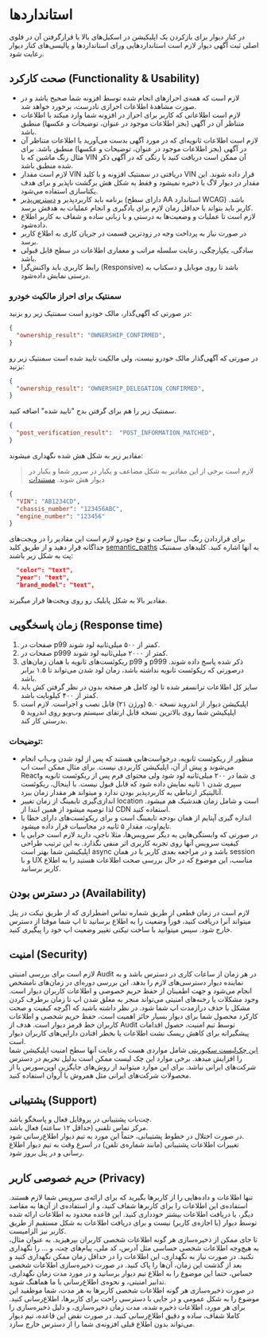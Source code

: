 # استانداردها

در کنار دیوار برای بازکردن یک اپلیکیشن در اسکیل‌های بالا یا قرارگرفتن آن در فلوی اصلی ثبت آگهی دیوار لازم است استانداردهایی ورای استانداردها و پالیسی‌های کنار دیوار رعایت شود.


## صحت کارکرد (Functionality & Usability)

* لازم است که همه‌ی احرازهای انجام شده توسط افزونه شما صحیح باشد و در صورت مشاهدهٔ اطلاعات احرازی نادرست، برخورد خواهد شد.
* لازم است اطلاعاتی که کاربر برای احراز در افزونه شما وارد میکند با اطلاعات متناظر آن در آگهی (بجز اطلاعات موجود در عنوان، توضیحات و عکسها) منطبق باشد.
* لازم است اطلاعات ثانویه‌ای که در مورد آگهی بدست می‌آورید با اطلاعات متناظر آن در آگهی (بجز اطلاعات موجود در عنوان، توضیحات و عکسها) منطبق باشد. برای مثال رنگ ماشین که با VIN آن ممکن است دریافت کنید با رنگی که در آگهی ذکر شده منطبق باشد.
* لازم است مقدار VIN دریافتی در سمنتیک افزونه و با کلید VIN قرار داده شوند. این مقدار در دیوار لاگ یا ذخیره نمیشود و فقط به شکل هش برگشت ناپذیر و برای هدف یکتاسازی استفاده می‌شود.
* برنامه باید کاربردپذیر و [دسترس‌پذیر](https://docs.google.com/document/d/1BsEYX2cN9Q0zUW7lh-eD2xhxAyv2_wdmO9m8DEKFR50/edit?tab=t.0#heading=h.t1uko0ta253c) (دارای سطح AA استاندارد WCAG) باشد. کاربر باید بتواند با حداقل زمان لازم برای یادگیری و انجام عملیات به هدفش برسد.
* لازم است تا عملیات و وضعیت‌ها به درستی و با زبانی ساده و شفاف به کاربر اطلاع داده‌شود.
* در صورت نیاز به پرداخت وجه در زودترین قسمت در جریان کاری به اطلاع کاربر برسد.
* سادگی، یکپارچگی، رعایت سلسله مراتب و معماری اطلاعات در سطح قابل قبولی باشد.
* رابط کاربری باید واکنش‌گرا (Responsive) باشد تا روی موبایل و دسکتاپ به درستی نمایش داده‌شود.

### سمنتیک برای احراز مالکیت خودرو

در صورتی که آگهی‌گذار، مالک خودرو است سمنتیک زیر رو بزنید:

```json
{
  "ownership_result": "OWNERSHIP_CONFIRMED",
}
```

در صورتی که آگهی‌گذار مالک خودرو نیست، ولی مالکیت تایید شده است سمنتیک زیر رو بزنید:

```json
{
  "ownership_result": "OWNERSHIP_DELEGATION_CONFIRMED",
}
```

سمنتیک زیر را هم برای گرفتن بدج "تایید شده" اضافه کنید.

```json
{
  "post_verification_result":  "POST_INFORMATION_MATCHED",
}
```

مقادیر زیر به شکل هش شده نگهداری میشوند:  

> لازم است برخی از این مقادیر به شکل مضاعف و یکبار در سرور شما و یکبار در دیوار هش شوند. [مستندات](./masking.md)

```json
{
  "VIN": "AB1234CD",
  "chassis_number": "123456ABC",
  "engine_number": "123456"
}
```
برای قراردادن رنگ، سال ساخت و نوع خودرو لازم است این مقادیر را در ویجت‌های جداگانه قرار دهید و از طریق کلید [semantic\_paths](../addons/create.md#%D8%B1%DB%8C%DA%A9%D9%88%D8%A6%D8%B3%D8%AA) به آنها اشاره کنید. کلیدهای سمنتیک پث به شکل زیر باشند:  

```json
  "color": "text",
  "year": "text",
  "brand_model": "text",
```
مقادیر بالا به شکل پابلیک رو روی ویجت‌ها قرار میگیرند.

## زمان پاسخگویی (Response time)

1. صفحات در p99 کمتر از ۵۰۰ میلی‌ثانیه لود شوند.  
2. صفحات در p999 کمتر از ۲۰۰۰ میلی‌ثانیه لود شوند.  
3. ریکوئست‌های ثانویه با همان زمان‌های p99 و p999 ذکر شده پاسخ داده شوند. درصورتی که ریکوئست ثانویه نداشته باشد، زمان لود شدن می‌تواند تا ۱.۵ برابر باشد.  
4. سایز کل اطلاعات ترانسفر شده تا لود کامل هر صفحه بدون در نظر گرفتن کش باید کمتر از ۴۰۰ کیلوبایت باشد.  
5. اپلیکیشن دیوار از اندروید نسخه ۵.۰ (ورژن ۲۱) قابل نصب و اجراست. لازم است اپلیکیشن شما روی بالاترین نسخه قابل ارتقای سیستم وب‌ویو روی اندروید ۵ بدرستی کار کند.  

### توضیحات: 
- منظور از ریکوئست ثانویه، درخواست‌هایی هستند که پس از لود شدن وب‌اپ انجام می‌شوند و پیش از آن، اپلیکیشن کاربردی نیست. برای مثال ممکن است اپ Reactی شما در ۲۰۰ میلی‌ثانیه لود شود ولی محتوای فرم پس از ریکوئست ثانویه و سپری شدن ۱ ثانیه نمایش داده شود که قابل قبول نیست. با اینحال، ریکوئست آنالیتیکز ارتباطی به کاربردپذیر بودن ندارد و میتواند هر مقدار زمان ببرد.
- اندازی‌گیری تایمینگ از زمان تغییر location است و شامل زمان هندشیک هم میشود. لذا توصیه میشود از همین ابتدا از CDN استفاده کنید.
- اندازه گیری آپتایم از همان بودجه تایمینگ است و برای ریکوئست‌های دارای خطا یا تایم‌اوت، مقدار ۵ ثانیه در محاسبات قرار داده میشود.
- در صورتی که وابستگی‌هایی به دیگر سرویس‌ها، مثلا ناجی، دارید لازم است خرابی یا کیفیت سرویس آنها روی تجربه کاربری اثر منفی نگذارد. به این ترتیب طراحی اپلیکیشن شما بهتر است async باشد و در مراجعه بعدی کاربر یا در همان session و با UX مناسب، این موضوع که در حال بررسی صحت اطلاعات هستید را به اطلاع کاربر برسانید.

## در دسترس بودن (Availability)

لازم است در زمان قطعی از طریق شماره تماس اضطراری که از طریق تیکت در پنل میتواند آنرا دریافت کنید، فوراً وضعیت را به اطلاع برسانید تا اپ شما موقتا از دسترس خارج شود. سپس میتوانید با ساخت تیکتی تغییر وضعیت اپ خود را پیگیری کنید.

## امنیت (Security)

لازم است برای بررسی امنیتی Audit در هر زمان از ساعات کاری در دسترس باشد و به نماینده دیوار دسترسی‌های لازم را بدهد. این بررسی دوره‌ای در زمان‌های نامشخص انجام می‌شود و جهت اطمینان از حفظ حریم خصوصی و اطلاعات کاربران دیوار است. وجود مشکلات یا رخنه‌های امنیتی می‌تواند منجر به معلق شدن اپ تا زمان برطرف کردن مشکل یا حذف درازمدت اپ شما شود. در نظر داشته باشید که اگرچه کیفیت و صحت کارکرد محصول شما برای دیوار بسیار حائز اهمیت است، حفظ حریم شخصی و اطلاعات کاربران خط قرمز دیوار است. هدف از Audit توسط تیم امنیت، حصول اقدامات پیشگیرانه برای کاهش ریسک نشت اطلاعات یا بخطر افتادن دارایی‌های کاربران دیوار است.  
[این چک‌لیست سکیوریتی](security.md) شامل مواردی هست که رعایت آنها سطح امنیت اپلیکیشن شما را افزایش میدهد. برخی موارد این چک لیست ممکن است بدلیل تحریم در دسترس شرکت‌های ایرانی نباشد. برای این موارد میتوانید از روش‌های جایگزین اوپن‌سورس یا از محصولات شرکت‌های ایرانی مثل همروش یا آروان استفاده کنید.

## پشتیبانی (Support)

چت‌بات پشتیبانی در پروفایل فعال و پاسخگو باشد.  
مرکز تماس تلفنی (حداقل ۱۲ ساعته) فعال باشد.   
در صورت اختلال در خطوط پشتیبانی، حتماً این مورد به تیم دیوار اطلاع‌رسانی شود.   
تغییرات اطلاعات پشتیبانی (مانند شماره‌ی تلفن) در اسرع وقت به تیم دیوار اطلاع رسانی و در پنل بروز شود.

## حریم خصوصی کاربر (Privacy)

تنها اطلاعات و داده‌هایی را از کاربرها بگیرید که برای ارائه‌ی سرویس شما لازم هستند. استفاده‌ی این اطلاعات را برای کاربرها شفاف کنید، و از استفاده‌ی از آن‌ها به مقاصد دیگر، یا دریافت اطلاعات بیشتر خودداری کنید. این قاعده محدود به اطلاعات ارائه شده توسط دیوار (با اجازه‌ی کاربر) نیست و برای دریافت اطلاعات به شکل مستقیم از طریق کاربر نیز الزامیست.  
تا جای ممکن از ذخیره‌سازی هر گونه اطلاعات شخصی کاربران بپرهیزید. به عنوان مثال، به هیچ‌وجه اطلاعات شخصی حساسی مثل آدرس، کد ملی، پیام‌های چت، و ... را نگهداری نکنید. در صورت نیاز به نگهداری، این اطلاعات را در حداقل زمان ممکن نگهداری کنید و بعد از گذشت این زمان، آن‌ها را پاک کنید. در صورت ذخیره‌سازی اطلاعات شخصی حساس، حتما این موضوع را به اطلاع تیم دیوار برسانید و در مورد مدت زمان نگهداری، تدابیر امنیتی، و نحوه‌ی اطلاع‌رسانی با ما هماهنگ شوید.  
در صورت ذخیره‌سازی هر گونه اطلاعات شخصی کاربرها به هر مدت، شما موظفید این موضوع را به شکل عمومی و در جایی با دسترسی راحت برای کاربرها، اطلاع‌رسانی کنید. برای هر مورد، اطلاعات ذخیره شده، مدت زمان ذخیره‌سازی، و دلیل ذخیره‌سازی را کاملا شفاف، ساده و دقیق اطلاع‌رسانی کنید. در صورت نقض این قاعده، تیم دیوار می‌تواند بدون اطلاع قبلی افزونه‌ی شما را از دسترس خارج سازد.
